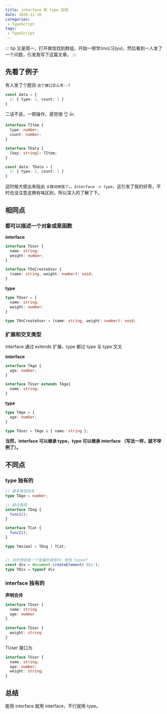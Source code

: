```yaml
---
title: interface 和 type 区别
date: 2020-11-16
categories:
 - TypeScript
tags:
 - TypeScript
---
```


::: tip
又是周一，打开微信找到群组，开始一顿学(mo)习(yu)，然后看到一人发了一个问题，引发我写下这篇文章。
:::

## 先看了例子

有人发了个题目 `这个接口怎么写--?`

```typescript
const data = {
  1: { type: 1, count: 1 }
}
```

二话不说，一顿操作，感觉很 👌 👍

```typescript
interface TItem {
  type: number;
  count: number;
}

interface TData {
  [key: string]: TItem;
}

const data: TData = {
  1: { type: 1, count: 1 }
}
```

这时候大佬出来指出 `关键词用错了。。Interface -> type`，这引发了我的好奇，平时也没注意这俩有啥区别，所以深入的了解了下。

## 相同点

### 都可以描述一个对象或是函数

**interface**

```typescript
interface TUser {
  name: string;
  weight: number;
}

interface TOnCreateUser {
  (name: string, weight: number): void;
}
```

**type**

```typescript
type TUser = {
  name: string;
  weight: number;
}

type TOnCreateUser = (name: string, weight: number): void;
```

### 扩展和交叉类型

interface 通过 extends 扩展，type 都过 type 与 type 交叉

**interface**

```typescript
interface TAge {
  age: number;
}

interface TUser extends TAge{
  name: string;
}
```

**type**

```typescript
type TAge = {
  age: number;
}

type TUser = TAge & { name: string };
```

**当然，interface 可以继承 type，type 可以继承 interface （写法一样，就不举例了）。**

## 不同点

### type 独有的

```typescript
// 基本类型别名
type TAge = number;

// 联合类型
interface TDog {
  func1();
}

interface TCat {
  func2();
}

type TAnimal = TDog | TCat;


// 当你想获取一个变量的类型时，使用 typeof
const div = document.createElement('div');
type TDiv = typeof div
```

### interface 独有的

**声明合并**

```typescript
interface TUser {
  name: string
  age: number
}
 
interface TUser {
  weight: string
}
```

TUser 接口为
```typescript
interface TUser {
  name: string;
  age: number;
  weight: string;
}
```

## 总结

能用 interface 就用 interface，不行就用 type。
